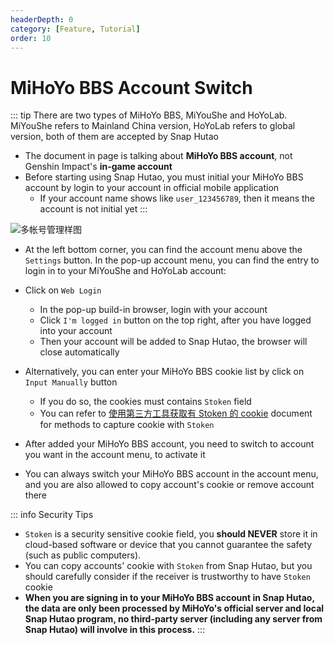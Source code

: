 ```yaml
---
headerDepth: 0
category: [Feature, Tutorial]
order: 10
---
```


# MiHoYo BBS Account Switch

::: tip
There are two types of MiHoYo BBS, MiYouShe and HoYoLab.
MiYouShe refers to Mainland China version, HoYoLab refers to global version, both of them are accepted by Snap Hutao
- The document in page is talking about **MiHoYo BBS account**, not Genshin Impact's **in-game account**
- Before starting using Snap Hutao, you must initial your MiHoYo BBS account by login to your account in official mobile application
  - If your account name shows like `user_123456789`, then it means the account is not initial yet
:::

![多帐号管理样图](https://img.alicdn.com/imgextra/i4/1797064093/O1CN01tRs9NH1g6du1XgyDZ_!!1797064093.png)

- At the left bottom corner, you can find the account menu above the `Settings` button. In the pop-up account menu, 
you can find the entry to login in to your MiYouShe and HoYoLab account:
- Click on `Web Login`
  - In the pop-up build-in browser, login with your account
  - Click `I'm logged in` button on the top right, after you have logged into your account
  - Then your account will be added to Snap Hutao, the browser will close automatically

- Alternatively, you can enter your MiHoYo BBS cookie list by click on `Input Manually` button
  - If you do so, the cookies must contains `Stoken` field
  - You can refer to [使用第三方工具获取有 Stoken 的 cookie](../advanced/get-stoken-cookie-from-the-third-party.md) document for methods to capture cookie with `Stoken`

- After added your MiHoYo BBS account, you need to switch to account you want in the account menu, to activate it
- You can always switch your MiHoYo BBS account in the account menu, and you are also allowed to copy account's cookie or remove account there

::: info Security Tips
- `Stoken` is a security sensitive cookie field, you **should NEVER** store it in cloud-based software or device that you cannot guarantee the safety (such as public computers).
- You can copy accounts' cookie with `Stoken` from Snap Hutao, but you should carefully consider if the receiver is trustworthy to have `Stoken` cookie
- **When you are signing in to your MiHoYo BBS account in Snap Hutao, the data are only been processed by MiHoYo's official server and local Snap Hutao program, 
no third-party server (including any server from Snap Hutao) will involve in this process.**
:::
